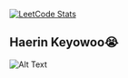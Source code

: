 [![LeetCode Stats](https://leetcard.jacoblin.cool/pyjuan91?theme=wtf&extension=contest&hide=ranking,easy-solved-count,medium-solved-count,hard-solved-count)](https://leetcard.jacoblin.cool/pyjuan91?theme=wtf&extension=contest&hide=ranking,easy-solved-count,medium-solved-count,hard-solved-count)

## Haerin Keyowoo😭

![Alt Text](https://i.giphy.com/media/v1.Y2lkPTc5MGI3NjExZGZpZWRuMmtwZ3NzY204Zml0eTkzbG1zaThid3FsNzZjODI3emVoaSZlcD12MV9pbnRlcm5hbF9naWZfYnlfaWQmY3Q9Zw/SzqtszDHgd5mZIWfmq/giphy.gif)
